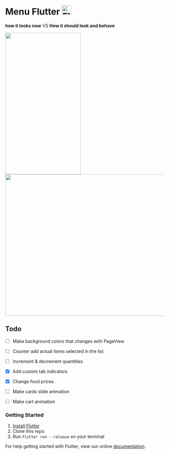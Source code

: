 # Menu Flutter  <img src="https://flutter.io/images/flutter-mark-square-100.png" alt="Flutter" width="30" height="30" />

**how it looks now**                     VS                  **How it should look and behave**

<img src="https://github.com/braulio94/menu/blob/master/screenshots/screenshot.png" width="240" height="450">                      [<img src="https://github.com/braulio94/menu_flutter/blob/master/screenshots/preview.gif" width="600" height="450">](https://www.uplabs.com/posts/today-s-special-ramen-restaurant-app)



## Todo

- [ ] Make background colors that changes with PageView
- [ ] Counter add actual items selected in the list
- [ ] Increment & decrement quantities
- [x] Add custom tab indicators
- [x] Change food prices
- [ ] Make cards slide animation 
- [ ] Make cart animation


### Getting Started

1. [Install Flutter](https://flutter.io/setup/)
2. Clone this repo
3. Run `flutter run --release` on your terminal



For help getting started with Flutter, view our online
[documentation](http://flutter.io/).


